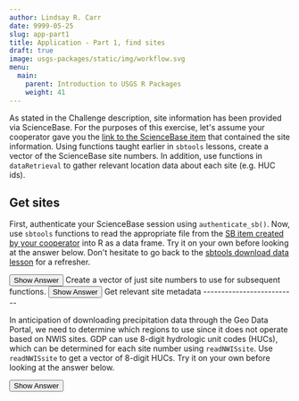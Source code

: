 ```yaml
---
author: Lindsay R. Carr
date: 9999-05-25
slug: app-part1
title: Application - Part 1, find sites
draft: true 
image: usgs-packages/static/img/workflow.svg
menu:
  main:
    parent: Introduction to USGS R Packages
    weight: 41
---
```

As stated in the Challenge description, site information has been provided via ScienceBase. For the purposes of this exercise, let's assume your cooperator gave you the [link to the ScienceBase item](https://www.sciencebase.gov/catalog/item/59848b35e4b0e2f5d46717d1) that contained the site information. Using functions taught earlier in `sbtools` lessons, create a vector of the ScienceBase site numbers. In addition, use functions in `dataRetrieval` to gather relevant location data about each site (e.g. HUC ids).

Get sites
---------

First, authenticate your ScienceBase session using `authenticate_sb()`. Now, use `sbtools` functions to read the appropriate file from the [SB item created by your cooperator](https://www.sciencebase.gov/catalog/item/59848b35e4b0e2f5d46717d1) into R as a data frame. Try it on your own before looking at the answer below. Don't hesitate to go back to the [sbtools download data lesson](/usgs-packages/sbtools-get) for a refresher.

<button class="ToggleButton" onclick="toggle_visibility('get-sb-sites')">
Show Answer
</button>
              <div id="get-sb-sites" style="display:none">

``` r
library(sbtools)

# identify site id and query for files
sb_site_id <- "59848b35e4b0e2f5d46717d1"
avail_files <- item_list_files(sb_site_id)

# look at what files are available and choose which you want
avail_files
```

    ##            fname size
    ## 1 usgs_sites.tsv  176
    ##                                                                                                                                       url
    ## 1 https://www.sciencebase.gov/catalog/file/get/59848b35e4b0e2f5d46717d1?f=__disk__cd%2Fb2%2F60%2Fcdb260a105e1eccca222642f18b891e35e62eada

``` r
# use appropriate reader to get file into R
sb_sites_df <- read.table(avail_files$url[1], sep="\t", header=TRUE,
                          colClasses = "character", stringsAsFactors = FALSE)
head(sb_sites_df)
```

    ##   site_number                         station_name
    ## 1    04067500 MENOMINEE RIVER NEAR MC ALLISTER, WI
    ## 2    04085427     MANITOWOC RIVER AT MANITOWOC, WI
    ## 3    04208000    Cuyahoga River at Independence OH

</div>
Create a vector of just site numbers to use for subsequent functions.

<button class="ToggleButton" onclick="toggle_visibility('create-site-vec')">
Show Answer
</button>
              <div id="create-site-vec" style="display:none">

``` r
sites <- sb_sites_df$site_number
sites
```

    ## [1] "04067500" "04085427" "04208000"

</div>
Get relevant site metadata
--------------------------

In anticipation of downloading precipitation data through the Geo Data Portal, we need to determine which regions to use since it does not operate based on NWIS sites. GDP can use 8-digit hydrologic unit codes (HUCs), which can be determined for each site number using `readNWISsite`. Use `readNWISsite` to get a vector of 8-digit HUCs. Try it on your own before looking at the answer below.

<button class="ToggleButton" onclick="toggle_visibility('get_hucs')">
Show Answer
</button>
              <div id="get_hucs" style="display:none">

``` r
library(dataRetrieval)
sb_sites_info <- readNWISsite(sites)

# look at column names to find where the HUC codes live
names(sb_sites_info)
```

    ##  [1] "agency_cd"             "site_no"              
    ##  [3] "station_nm"            "site_tp_cd"           
    ##  [5] "lat_va"                "long_va"              
    ##  [7] "dec_lat_va"            "dec_long_va"          
    ##  [9] "coord_meth_cd"         "coord_acy_cd"         
    ## [11] "coord_datum_cd"        "dec_coord_datum_cd"   
    ## [13] "district_cd"           "state_cd"             
    ## [15] "county_cd"             "country_cd"           
    ## [17] "land_net_ds"           "map_nm"               
    ## [19] "map_scale_fc"          "alt_va"               
    ## [21] "alt_meth_cd"           "alt_acy_va"           
    ## [23] "alt_datum_cd"          "huc_cd"               
    ## [25] "basin_cd"              "topo_cd"              
    ## [27] "instruments_cd"        "construction_dt"      
    ## [29] "inventory_dt"          "drain_area_va"        
    ## [31] "contrib_drain_area_va" "tz_cd"                
    ## [33] "local_time_fg"         "reliability_cd"       
    ## [35] "gw_file_cd"            "nat_aqfr_cd"          
    ## [37] "aqfr_cd"               "aqfr_type_cd"         
    ## [39] "well_depth_va"         "hole_depth_va"        
    ## [41] "depth_src_cd"          "project_no"

``` r
huc8s <- sb_sites_info$huc_cd
huc8s
```

    ## [1] "04030108" "04030101" "04110002"

</div>
